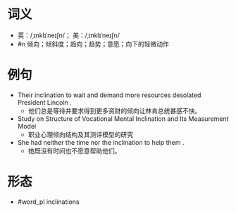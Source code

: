 # 词义
- 英：/ˌɪnklɪˈneɪʃn/； 美：/ˌɪnklɪˈneɪʃn/
- #n 倾向；倾斜度；趋向；趋势；意愿；向下的轻微动作
# 例句
- Their inclination to wait and demand more resources desolated President Lincoln .
	- 他们总是等待并要求得到更多资财的倾向让林肯总统甚感不快。
- Study on Structure of Vocational Mental Inclination and Its Measurement Model
	- 职业心理倾向结构及其测评模型的研究
- She had neither the time nor the inclination to help them .
	- 她既没有时间也不愿意帮助他们。
# 形态
- #word_pl inclinations

